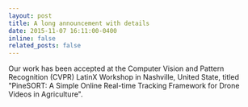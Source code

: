 ```yaml
---
layout: post
title: A long announcement with details
date: 2015-11-07 16:11:00-0400
inline: false
related_posts: false
---
```


Our work has been accepted at the Computer Vision and Pattern Recognition (CVPR) LatinX Workshop in Nashville, United State, titled "PineSORT: A Simple Online Real-time Tracking Framework for Drone Videos in Agriculture".